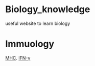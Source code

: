 # Biology_knowledge
useful website to learn biology


# Immuology
[MHC](https://zhuanlan.zhihu.com/p/421662986). 
[IFN-γ](https://biomarkerres.biomedcentral.com/articles/10.1186/s40364-020-00228-x)
